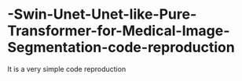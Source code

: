 # -Swin-Unet-Unet-like-Pure-Transformer-for-Medical-Image-Segmentation-code-reproduction
It is a very simple code reproduction
